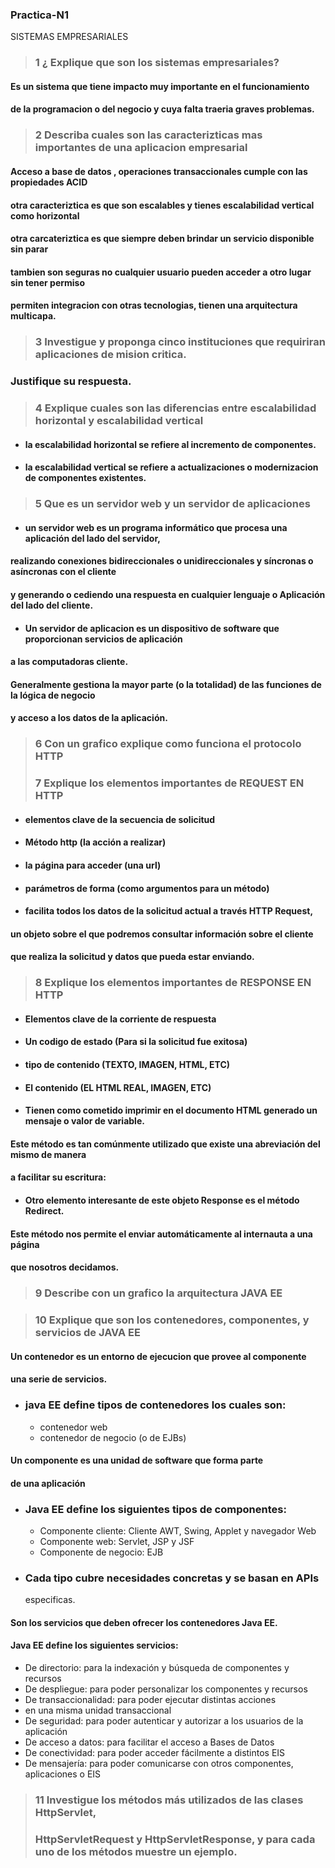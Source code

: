 ### Practica-N1
SISTEMAS EMPRESARIALES
> ###  1 ¿ Explique que son los sistemas empresariales?
>
 ####     Es un sistema que tiene impacto  muy importante en el funcionamiento
 ####     de la programacion o del negocio y cuya falta traeria graves problemas.
>
> ###  2 Describa cuales son las caracterizticas mas importantes de una aplicacion empresarial
>
####     Acceso a base de datos , operaciones transaccionales cumple con las propiedades ACID
####     otra caracteriztica es que son escalables y tienes escalabilidad vertical como horizontal
####     otra carcateriztica es que siempre deben brindar un servicio disponible sin parar
####     tambien son seguras no cualquier usuario pueden acceder a otro lugar sin tener permiso
####     permiten integracion con otras tecnologias, tienen una arquitectura multicapa.
>
> ###  3 Investigue y proponga cinco instituciones que requiriran aplicaciones de mision critica.
###    Justifique su respuesta. 
>    
> ###  4 Explique cuales son las diferencias entre escalabilidad horizontal y escalabilidad vertical
+ ####   la escalabilidad horizontal se refiere al incremento de componentes.
+ ####   la escalabilidad vertical se refiere a actualizaciones o modernizacion de componentes existentes.
>
> ###  5 Que es un servidor web y un servidor de aplicaciones
>
+ ####   un servidor web es un programa informático que procesa una aplicación del lado del servidor, 
####   realizando conexiones bidireccionales o unidireccionales y síncronas o asíncronas con el cliente
####   y generando o cediendo una respuesta en cualquier lenguaje o Aplicación del lado del cliente.
>
+ ####   Un servidor de aplicacion es un dispositivo de software que proporcionan servicios de aplicación 
####   a las computadoras cliente.
####   Generalmente gestiona la mayor parte (o la totalidad) de las funciones de la lógica de negocio
####   y acceso a los datos de la aplicación.
>
> ###  6 Con un grafico explique como funciona el protocolo HTTP
>
> ###  7 Explique los elementos importantes de REQUEST EN HTTP
>
+ #### elementos clave de la secuencia de solicitud
+ #### Método http (la acción a realizar)
+ #### la página para acceder (una url)
+ #### parámetros de forma (como argumentos para un método)
+ #### facilita todos los datos de la solicitud actual a través HTTP Request,
#### un objeto sobre el que podremos consultar información sobre el cliente 
#### que realiza la solicitud y datos que pueda estar enviando.
>
> ### 8 Explique los elementos importantes de RESPONSE EN HTTP
>
+ #### Elementos clave de la corriente de respuesta
+ #### Un codigo de estado (Para si la solicitud fue exitosa)
+ #### tipo de contenido (TEXTO, IMAGEN, HTML, ETC)
+ #### El contenido (EL HTML REAL, IMAGEN, ETC)
+ #### Tienen como cometido imprimir en el documento HTML generado un mensaje o valor de variable. 
#### Este método es tan comúnmente utilizado que existe una abreviación del mismo de manera
#### a facilitar su escritura:
>
+ #### Otro elemento interesante de este objeto Response es el método Redirect. 
#### Este método nos permite el enviar automáticamente al internauta a una página
#### que nosotros decidamos.
> 
> ### 9 Describe con un grafico la arquitectura JAVA EE
####
>
> ### 10 Explique que son los contenedores, componentes, y servicios de JAVA EE
>
#### Un contenedor es un entorno de ejecucion que provee al componente
#### una serie de servicios.
+ ### java EE define tipos de contenedores los cuales son:
   * contenedor web
   * contenedor de negocio (o de EJBs)
#### Un componente es una unidad de software que forma parte
#### de una aplicación
+ ### Java EE define los siguientes tipos de componentes:
   * Componente cliente: Cliente AWT, Swing, Applet y
     navegador Web
   * Componente web: Servlet, JSP y JSF
   * Componente de negocio: EJB
+ ### Cada tipo cubre necesidades concretas y se basan en APIs
     especificas.
#### Son los servicios que deben ofrecer los contenedores Java EE.
#### Java EE define los siguientes servicios:
   * De directorio: para la indexación y búsqueda de
     componentes y recursos
   * De despliegue: para poder personalizar los componentes y
     recursos
   * De transaccionalidad: para poder ejecutar distintas acciones
   * en una misma unidad transaccional
   * De seguridad: para poder autenticar y autorizar a los
     usuarios de la aplicación
   * De acceso a datos: para facilitar el acceso a Bases de Datos
   * De conectividad: para poder acceder fácilmente a distintos EIS
   * De mensajería: para poder comunicarse con otros componentes, aplicaciones o EIS
> ### 11 Investigue los métodos más utilizados de las clases HttpServlet, 
> ### HttpServletRequest y HttpServletResponse, y para cada uno de los métodos muestre un ejemplo. 


